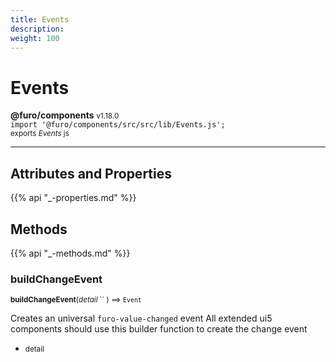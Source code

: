 ```yaml
---
title: Events
description: 
weight: 100
---
```


# Events

**@furo/components** <small>v1.18.0</small>
<br>`import '@furo/components/src/src/lib/Events.js';`<small>
<br>exports *Events* js</small>


****



## Attributes and Properties
{{% api "_-properties.md" %}}






## Methods
{{% api "_-methods.md" %}}


### **buildChangeEvent**
<small>**buildChangeEvent**(*detail* `` ) ⟹ `Event`</small>

Creates an universal `furo-value-changed` event
All extended ui5 components should use this builder function to create
the change event

- <small>detail </small>
<br><br>
